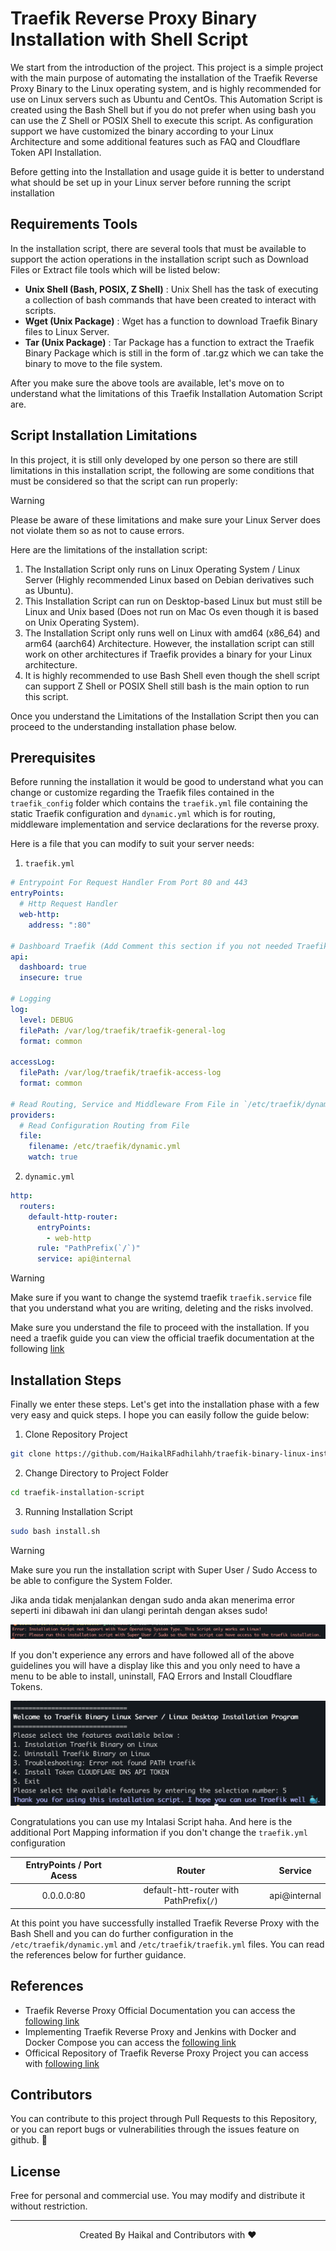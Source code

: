 # Traefik Reverse Proxy Binary Installation with Shell Script

We start from the introduction of the project. This project is a simple project with the main purpose of automating the installation of the Traefik Reverse Proxy Binary to the Linux operating system, and is highly recommended for use on Linux servers such as Ubuntu and CentOs. This Automation Script is created using the Bash Shell but if you do not prefer when using bash you can use the Z Shell or POSIX Shell to execute this script. As configuration support we have customized the binary according to your Linux Architecture and some additional features such as FAQ and Cloudflare Token API Installation.

Before getting into the Installation and usage guide it is better to understand what should be set up in your Linux server before running the script installation

## Requirements Tools

In the installation script, there are several tools that must be available to support the action operations in the installation script such as Download Files or Extract file tools which will be listed below:

- **Unix Shell (Bash, POSIX, Z Shell)** : Unix Shell has the task of executing a collection of bash commands that have been created to interact with scripts.
- **Wget (Unix Package)** : Wget has a function to download Traefik Binary files to Linux Server.
- **Tar (Unix Package)** : Tar Package has a function to extract the Traefik Binary Package which is still in the form of .tar.gz which we can take the binary to move to the file system.

After you make sure the above tools are available, let's move on to understand what the limitations of this Traefik Installation Automation Script are.

## Script Installation Limitations

In this project, it is still only developed by one person so there are still limitations in this installation script, the following are some conditions that must be considered so that the script can run properly:

> [!WARNING]
> Please be aware of these limitations and make sure your Linux Server does not violate them so as not to cause errors.

Here are the limitations of the installation script:

1. The Installation Script only runs on Linux Operating System / Linux Server (Highly recommended Linux based on Debian derivatives such as Ubuntu).
2. This Installation Script can run on Desktop-based Linux but must still be Linux and Unix based (Does not run on Mac Os even though it is based on Unix Operating System).
3. The Installation Script only runs well on Linux with amd64 (x86_64) and arm64 (aarch64) Architecture. However, the installation script can still work on other architectures if Traefik provides a binary for your Linux architecture.
4. It is highly recommended to use Bash Shell even though the shell script can support Z Shell or POSIX Shell still bash is the main option to run this script.

Once you understand the Limitations of the Installation Script then you can proceed to the understanding installation phase below.

## Prerequisites

Before running the installation it would be good to understand what you can change or customize regarding the Traefik files contained in the `traefik_config` folder which contains the `traefik.yml` file containing the static Traefik configuration and `dynamic.yml` which is for routing, middleware implementation and service declarations for the reverse proxy.

Here is a file that you can modify to suit your server needs:

1. `traefik.yml`

```yaml
# Entrypoint For Request Handler From Port 80 and 443
entryPoints:
  # Http Request Handler
  web-http:
    address: ":80"

# Dashboard Traefik (Add Comment this section if you not needed Traefik Dashboard API)
api:
  dashboard: true
  insecure: true

# Logging
log:
  level: DEBUG
  filePath: /var/log/traefik/traefik-general-log
  format: common

accessLog:
  filePath: /var/log/traefik/traefik-access-log
  format: common

# Read Routing, Service and Middleware From File in `/etc/traefik/dynamic.yml`
providers:
  # Read Configuration Routing from File
  file:
    filename: /etc/traefik/dynamic.yml
    watch: true
```

2. `dynamic.yml`

```yaml
http:
  routers:
    default-http-router:
      entryPoints:
        - web-http
      rule: "PathPrefix(`/`)"
      service: api@internal
```

> [!WARNING]
> Make sure if you want to change the systemd traefik `traefik.service` file that you understand what you are writing, deleting and the risks involved.

Make sure you understand the file to proceed with the installation. If you need a traefik guide you can view the official traefik documentation at the following [link](https://doc.traefik.io/traefik/)

## Installation Steps

Finally we enter these steps. Let's get into the installation phase with a few very easy and quick steps. I hope you can easily follow the guide below:

1. Clone Repository Project

```bash
git clone https://github.com/HaikalRFadhilahh/traefik-binary-linux-installation-script.git traefik-installation-script
```

2. Change Directory to Project Folder

```bash
cd traefik-installation-script
```

3. Running Installation Script

```bash
sudo bash install.sh
```

> [!WARNING]
> Make sure you run the installation script with Super User / Sudo Access to be able to configure the System Folder.

Jika anda tidak menjalankan dengan sudo anda akan menerima error seperti ini dibawah ini dan ulangi perintah dengan akses sudo!

![Error Sudo Access](./assets/error-sudo.png)

If you don't experience any errors and have followed all of the above guidelines you will have a display like this and you only need to have a menu to be able to install, uninstall, FAQ Errors and Install Cloudflare Tokens.

![Interface Menu Installation Script](./assets/interface-menu.png)

Congratulations you can use my Intalasi Script haha. And here is the additional Port Mapping information if you don't change the `traefik.yml` configuration

| EntryPoints / Port Acess |                 Router                  | Service      |
| :----------------------: | :-------------------------------------: | ------------ |
|        0.0.0.0:80        | default-htt-router with PathPrefix(`/`) | api@internal |

At this point you have successfully installed Traefik Reverse Proxy with the Bash Shell and you can do further configuration in the `/etc/traefik/dynamic.yml` and `/etc/traefik/traefik.yml` files. You can read the references below for further guidance.

## References

- Traefik Reverse Proxy Official Documentation you can access the [following link](http://doc.traefik.io/traefik)
- Implementing Traefik Reverse Proxy and Jenkins with Docker and Docker Compose you can access the [following link](https://github.com/HaikalRFadhilahh/jenkins-docker-with-traefik-re)
- Officical Repository of Traefik Reverse Proxy Project you can access with [following link](https://github.com/traefik/traefik/)

## Contributors

You can contribute to this project through Pull Requests to this Repository, or you can report bugs or vulnerabilities through the issues feature on github. 🐳

## License

Free for personal and commercial use. You may modify and distribute it without restriction.

<hr>

<p align="center">Created By Haikal and Contributors with ❤️</p>
